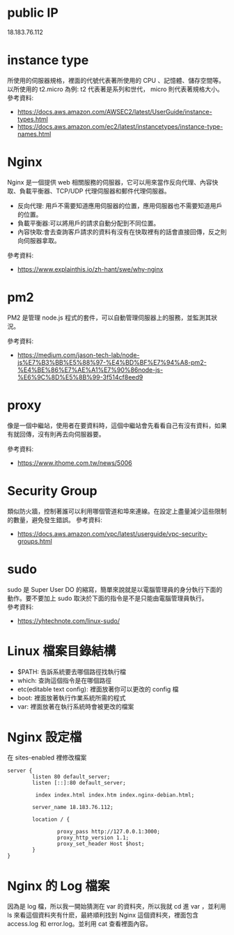 # public IP

18.183.76.112

# instance type

所使用的伺服器規格，裡面的代號代表著所使用的 CPU 、記憶體、儲存空間等。  
以所使用的 t2.micro 為例: t2 代表著是系列和世代， micro 則代表著規格大小。  
參考資料:

- https://docs.aws.amazon.com/AWSEC2/latest/UserGuide/instance-types.html
- https://docs.aws.amazon.com/ec2/latest/instancetypes/instance-type-names.html

# Nginx

Nginx 是一個提供 web 相關服務的伺服器，它可以用來當作反向代理、內容快取、負載平衡器、TCP/UDP 代理伺服器和郵件代理伺服器。

- 反向代理: 用戶不需要知道應用伺服器的位置，應用伺服器也不需要知道用戶的位置。
- 負載平衡器:可以將用戶的請求自動分配到不同位置。
- 內容快取:會去查詢客戶請求的資料有沒有在快取裡有的話會直接回傳，反之則向伺服器拿取。

參考資料:

- https://www.explainthis.io/zh-hant/swe/why-nginx

# pm2

PM2 是管理 node.js 程式的套件，可以自動管理伺服器上的服務，並監測其狀況。

參考資料:

- https://medium.com/jason-tech-lab/node-js%E7%B3%BB%E5%88%97-%E4%BD%BF%E7%94%A8-pm2-%E4%BE%86%E7%AE%A1%E7%90%86node-js-%E6%9C%8D%E5%8B%99-3f514cf8eed9

# proxy

像是一個中繼站，使用者在要資料時，這個中繼站會先看看自己有沒有資料，如果有就回傳，沒有則再去向伺服器要。

參考資料:

- https://www.ithome.com.tw/news/5006

# Security Group

類似防火牆，控制著誰可以利用哪個管道和埠來連線。在設定上盡量減少這些限制的數量，避免發生錯誤。
參考資料:

- https://docs.aws.amazon.com/vpc/latest/userguide/vpc-security-groups.html

# sudo

sudo 是 Super User DO 的縮寫，簡單來說就是以電腦管理員的身分執行下面的動作。要不要加上 sudo 取決於下面的指令是不是只能由電腦管理員執行。  
參考資料:

- https://yhtechnote.com/linux-sudo/

# Linux 檔案目錄結構

- $PATH: 告訴系統要去哪個路徑找執行檔
- which: 查詢這個指令是在哪個路徑
- etc(editable text config): 裡面放著你可以更改的 config 檔
- boot: 裡面放著執行作業系統所需的程式
- var: 裡面放著在執行系統時會被更改的檔案

# Nginx 設定檔

在 sites-enabled 裡修改檔案

```
server {
        listen 80 default_server;
        listen [::]:80 default_server;

         index index.html index.htm index.nginx-debian.html;

        server_name 18.183.76.112;

        location / {

                proxy_pass http://127.0.0.1:3000;
                proxy_http_version 1.1;
                proxy_set_header Host $host;
        }
}

```

# Nginx 的 Log 檔案

因為是 log 檔，所以我一開始猜測在 var 的資料夾，所以我就 cd 進 var ，並利用 ls 來看這個資料夾有什麽，最終順利找到 Nginx 這個資料夾，裡面包含 access.log 和 error.log。並利用 cat 查看裡面內容。
